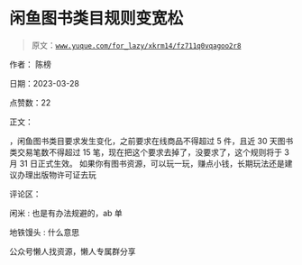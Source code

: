 # 闲鱼图书类目规则变宽松

> 原文：[`www.yuque.com/for_lazy/xkrm14/fz711q0vqagoo2r8`](https://www.yuque.com/for_lazy/xkrm14/fz711q0vqagoo2r8)

作者： 陈榜

日期：2023-03-28

点赞数：22

正文：

，闲鱼图书类目要求发生变化，之前要求在线商品不得超过 5 件，且近 30 天图书类交易笔数不得超过 15 笔，现在把这个要求去掉了，没要求了，这个规则将于 3 月 31 日正式生效。 如果你有图书资源，可以玩一玩，赚点小钱，长期玩法还是建议办理出版物许可证去玩

评论区：

闲米 : 也是有办法规避的，ab 单

地铁馒头 : 什么意思

公众号懒人找资源，懒人专属群分享

